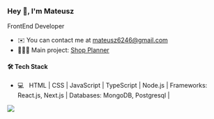 ### Hey 👋, I'm Mateusz
FrontEnd Developer

* ✉️  You can contact me at [mateusz6246@gmail.com](mailto:mateusz6246@gmail.com)
* 👩🏻‍💻  Main project: <a href="https://shop-planner.vercel.app/" rel="nofollow">Shop Planner</a>

#### 🛠 Tech Stack

* 💻 &nbsp; HTML | CSS | JavaScript | TypeScript | Node.js | Frameworks: React.js, Next.js | Databases: MongoDB, Postgresql |

<a href="http://www.github.com/Matis121"><img src="https://github-readme-streak-stats.herokuapp.com/?user=Matis121&stroke=ffffff&background=22272e&ring=3382ed&fire=3382ed&currStreakNum=ffffff&currStreakLabel=3382ed&sideNums=ffffff&sideLabels=ffffff&dates=ffffff&hide_border=true" /></a>
